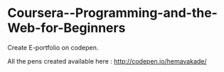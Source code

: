 # Coursera--Programming-and-the-Web-for-Beginners

Create E-portfolio on codepen.


All the pens created available here : http://codepen.io/hemavakade/
